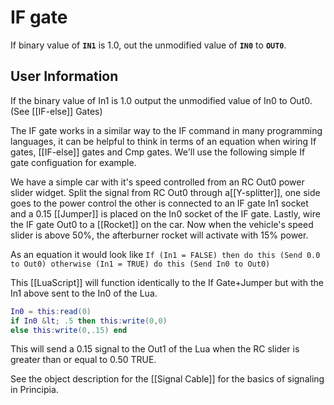 # IF gate
If binary value of **`IN1`** is 1.0, out the unmodified value of **`IN0`** to **`OUT0`**.

## User Information
If the binary value of In1 is 1.0 output the unmodified value of In0 to Out0. (See [[IF-else]] Gates)

The IF gate works in a similar way to the IF command in many programming languages, it can be helpful to think in terms of an equation when wiring If gates, [[IF-else]] gates and Cmp gates. We'll use the following simple If gate configuation for example.

We have a simple car with it's speed controlled from an RC Out0 power slider widget. Split the signal from RC Out0 through a[[Y-splitter]], one side goes to the power control the other is connected to an IF gate In1 socket and a 0.15 [[Jumper]] is placed on the In0 socket of the IF gate. Lastly, wire the IF gate Out0 to a [[Rocket]] on the car. Now when the vehicle's speed slider is above 50%, the afterburner rocket will activate with 15% power.

As an equation it would look like
`If (In1 = FALSE) then do this (Send 0.0 to Out0) otherwise (In1 = TRUE) do this (Send In0 to Out0)`

This [[LuaScript]] will function identically to the If Gate+Jumper but with the In1 above sent to the In0 of the Lua.

```lua
In0 = this:read(0)
if In0 &lt; .5 then this:write(0,0)
else this:write(0,.15) end
```

This will send a 0.15 signal to the Out1 of the Lua when the RC slider is greater than or equal to 0.50 TRUE.

See the object description for the [[Signal Cable]] for the basics of signaling in Principia.